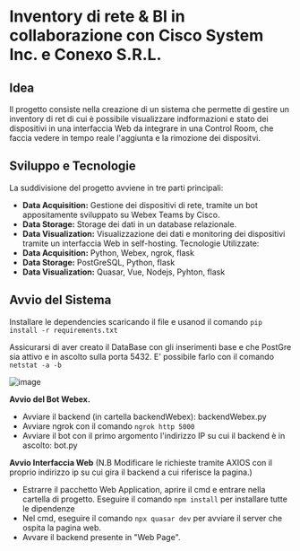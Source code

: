 # Inventory di rete & BI in collaborazione con Cisco System Inc. e Conexo S.R.L.

## Idea
Il progetto consiste nella creazione di un sistema che permette di gestire un inventory di ret di cui è possibile visualizzare indformazioni e stato dei dispositivi in una interfaccia Web da integrare in una Control Room, che faccia vedere in tempo reale l'aggiunta e la rimozione dei dispositvi.


## Sviluppo e Tecnologie
La suddivisione del progetto avviene in tre parti principali:
 - **Data Acquisition:** Gestione dei dispositivi di rete, tramite un bot appositamente sviluppato su Webex Teams by Cisco.
 - **Data Storage:** Storage dei dati in un database relazionale.
 - **Data Visualization:** Visualizzazione dei dati e monitoring dei dispositivi tramite un interfaccia Web in self-hosting.
Tecnologie Utilizzate:
 - **Data Acquisition:** Python, Webex, ngrok, flask
 - **Data Storage:** PostGreSQL, Python, flask
 - **Data Visualization:** Quasar, Vue, Nodejs, Pyhton, flask
 
## Avvio del Sistema
Installare le dependencies scaricando il file e usanod il comando `pip install -r requirements.txt`

Assicurarsi di aver creato il DataBase con gli inserimenti base e che PostGre sia attivo e in ascolto sulla porta 5432. E' possibile farlo con il comando `netstat -a -b`

![image](https://github.com/user-attachments/assets/8f8e1852-1ca4-46c7-83d9-4418be2af664)

**Avvio del Bot Webex.**
 - Avviare il backend (in cartella backendWebex): backendWebex.py
 - Avviare ngrok con il comando `ngrok http 5000`
 - Avviare il bot con il primo argomento l'indirizzo IP su cui il backend è in ascolto: bot.py

**Avvio Interfaccia Web** 
(N.B  Modificare le richieste tramite AXIOS con il proprio indirizzo ip su cui gira il backend a cui riferisce la pagina.)
 - Estrarre il pacchetto Web Application, aprire il cmd e entrare nella cartella di progetto. Eseguire il comando `npm install` per installare tutte le dipendenze
 - Nel cmd, eseguire il comando `npx quasar dev` per avviare il server che ospita la pagina web.
 - Avvare il backend presente in "Web Page".
   
   



